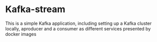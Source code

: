# Kafka-stream
This is a simple Kafka application, including setting up a Kafka cluster locally, aproducer and a consumer as different services presented by docker images
